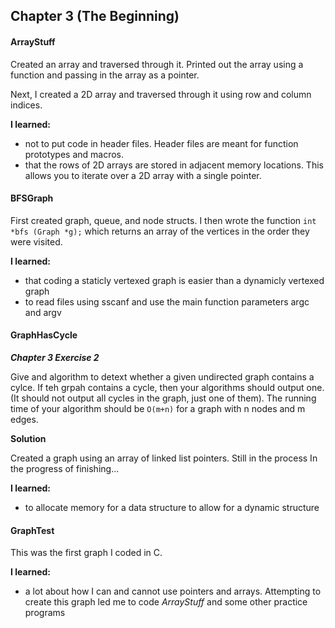 ## Chapter 3 (The Beginning)


#### ArrayStuff


Created an array and traversed through it. Printed out the array using a 
function and passing in the array as a pointer. 

Next, I created a 2D array and traversed through it using row and column 
indices. 

**I learned:** 

- not to put code in header files. Header files are meant for function
prototypes and macros. 
- that the rows of 2D arrays are stored in adjacent memory locations. This 
allows you to iterate over a 2D array with a single pointer. 

#### BFSGraph


First created graph, queue, and node structs. I then wrote the function
`int *bfs (Graph *g);`
which returns an array of the vertices in the order they were visited. 

**I learned:**

- that coding a staticly vertexed graph is easier than a dynamicly vertexed 
graph
- to read files using sscanf and use the main function parameters argc and 
argv

#### GraphHasCycle


**_Chapter 3 Exercise 2_**

Give and algorithm to detext whether a given undirected graph contains 
a cylce. If teh grpah contains a cycle, then your algorithms should output 
one. (It should not output all cycles in the graph, just one of them). The 
running time of your algorithm should be `O(m+n)` for a graph with n 
nodes and m edges.

**Solution**

Created a graph using an array of linked list pointers. Still in the process
In the progress of finishing...

**I learned:**
- to allocate memory for a data structure to allow for a dynamic structure

#### GraphTest


This was the first graph I coded in C. 

**I learned:**
- a lot about how I can and cannot use pointers and arrays. Attempting to 
create this graph led me to code *ArrayStuff* and some other practice programs

